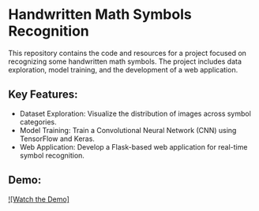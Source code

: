 # Handwritten Math Symbols Recognition
This repository contains the code and resources for a project focused on recognizing some handwritten math symbols. The project includes data exploration, model training, and the development of a web application.

## Key Features:
- Dataset Exploration: Visualize the distribution of images across symbol categories.
- Model Training: Train a Convolutional Neural Network (CNN) using TensorFlow and Keras.
- Web Application: Develop a Flask-based web application for real-time symbol recognition.

## Demo:
[![Watch the Demo]](demo.mp4)
